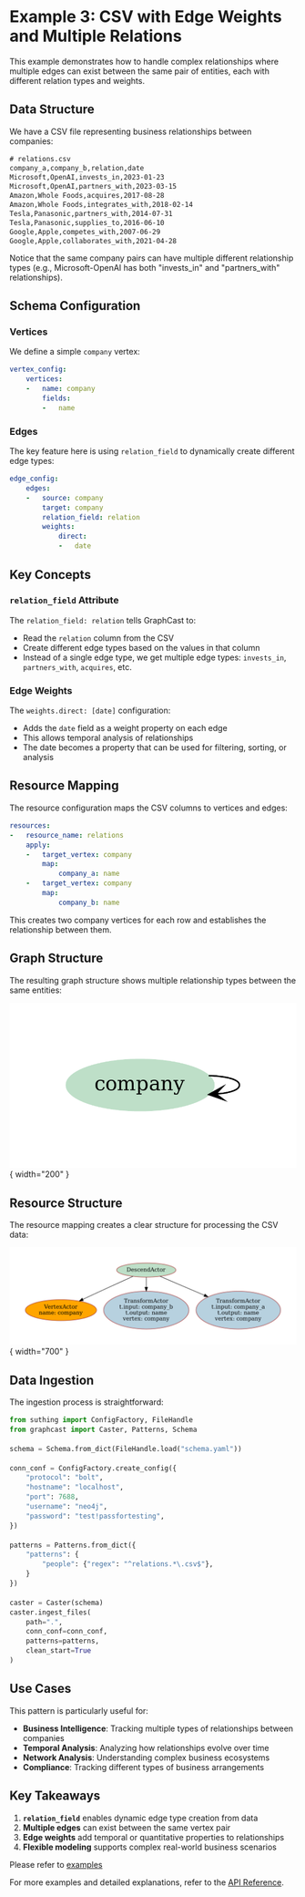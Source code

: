 # Example 3: CSV with Edge Weights and Multiple Relations

This example demonstrates how to handle complex relationships where multiple edges can exist between the same pair of entities, each with different relation types and weights.

## Data Structure

We have a CSV file representing business relationships between companies:

```csv
# relations.csv
company_a,company_b,relation,date
Microsoft,OpenAI,invests_in,2023-01-23
Microsoft,OpenAI,partners_with,2023-03-15
Amazon,Whole Foods,acquires,2017-08-28
Amazon,Whole Foods,integrates_with,2018-02-14
Tesla,Panasonic,partners_with,2014-07-31
Tesla,Panasonic,supplies_to,2016-06-10
Google,Apple,competes_with,2007-06-29
Google,Apple,collaborates_with,2021-04-28
```

Notice that the same company pairs can have multiple different relationship types (e.g., Microsoft-OpenAI has both "invests_in" and "partners_with" relationships).

## Schema Configuration

### Vertices
We define a simple `company` vertex:

```yaml
vertex_config:
    vertices:
    -   name: company
        fields:
        -   name
```

### Edges
The key feature here is using `relation_field` to dynamically create different edge types:

```yaml
edge_config:
    edges:
    -   source: company
        target: company
        relation_field: relation
        weights:
            direct:
            -   date
```

## Key Concepts

### `relation_field` Attribute
The `relation_field: relation` tells GraphCast to:

- Read the `relation` column from the CSV
- Create different edge types based on the values in that column
- Instead of a single edge type, we get multiple edge types: `invests_in`, `partners_with`, `acquires`, etc.

### Edge Weights
The `weights.direct: [date]` configuration:

- Adds the `date` field as a weight property on each edge
- This allows temporal analysis of relationships
- The date becomes a property that can be used for filtering, sorting, or analysis

## Resource Mapping

The resource configuration maps the CSV columns to vertices and edges:

```yaml
resources:
-   resource_name: relations
    apply:
    -   target_vertex: company
        map:
            company_a: name
    -   target_vertex: company
        map:
            company_b: name
```

This creates two company vertices for each row and establishes the relationship between them.

## Graph Structure

The resulting graph structure shows multiple relationship types between the same entities:

![Company Relationships](../assets/3-ingest-csv-edge-weights/figs/companies_vc2vc.png){ width="200" }

## Resource Structure

The resource mapping creates a clear structure for processing the CSV data:

![Resource Relations](../assets/3-ingest-csv-edge-weights/figs/companies.resource-relations.png){ width="700" }

## Data Ingestion

The ingestion process is straightforward:

```python
from suthing import ConfigFactory, FileHandle
from graphcast import Caster, Patterns, Schema

schema = Schema.from_dict(FileHandle.load("schema.yaml"))

conn_conf = ConfigFactory.create_config({
    "protocol": "bolt",
    "hostname": "localhost",
    "port": 7688,
    "username": "neo4j",
    "password": "test!passfortesting",
})

patterns = Patterns.from_dict({
    "patterns": {
        "people": {"regex": "^relations.*\.csv$"},
    }
})

caster = Caster(schema)
caster.ingest_files(
    path=".",
    conn_conf=conn_conf,
    patterns=patterns,
    clean_start=True
)
```

## Use Cases

This pattern is particularly useful for:
 
- **Business Intelligence**: Tracking multiple types of relationships between companies
- **Temporal Analysis**: Analyzing how relationships evolve over time
- **Network Analysis**: Understanding complex business ecosystems
- **Compliance**: Tracking different types of business arrangements

## Key Takeaways

1. **`relation_field`** enables dynamic edge type creation from data
2. **Multiple edges** can exist between the same vertex pair
3. **Edge weights** add temporal or quantitative properties to relationships
4. **Flexible modeling** supports complex real-world business scenarios

Please refer to [examples](https://github.com/growgraph/graphcast/tree/main/examples/3-ingest-csv-edge-weights)

For more examples and detailed explanations, refer to the [API Reference](../reference/index.md).
